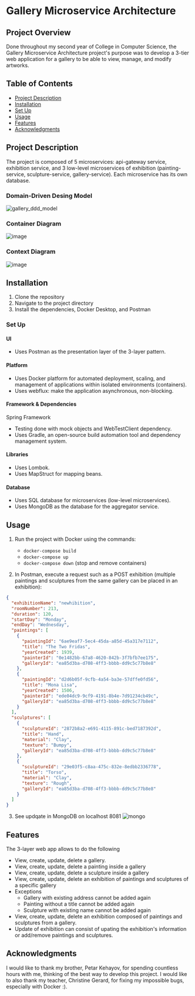 # Gallery Microservice Architecture

## Project Overview
Done throughout my second year of College in Computer Science, the Gallery Microservice Architecture project's purpose was to develop a 3-tier web application for a gallery to be able to view, manage, and modify artworks. 

## Table of Contents
- [Project Description](#project-description)
- [Installation](#installation)
- [Set Up](#set-up)
- [Usage](#usage)
- [Features](#features)
- [Acknowledgments](#acknowledgments)

<a name="project-description"></a>
## Project Description 
The project is composed of 5 microservices: api-gateway service, exhibition service, and 3 low-level microservices of exhibition
(painting-service, sculpture-service, gallery-service). Each microservice has its own database. 

### Domain-Driven Desing Model
![gallery_ddd_model](https://github.com/Mila5847/GalleryMicroserviceArchitecture/assets/46633364/97e183a8-46fb-458e-9168-1521f7bba117)

### Container Diagram
![image](https://github.com/Mila5847/GalleryMicroserviceArchitecture/assets/46633364/940c5a79-bacf-4965-a864-afbbe844bd44)

### Context Diagram
![image](https://github.com/Mila5847/GalleryMicroserviceArchitecture/assets/46633364/ce21727b-4916-4ede-9959-fe4c8d465459)

<a name="installation"></a>
## Installation 
1. Clone the repository
2. Navigate to the project directory
3. Install the dependencies, Docker Desktop, and Postman

<a name="set-up"></a>
### Set Up

#### UI
- Uses Postman as the presentation layer of the 3-layer pattern.

#### Platform
- Uses Docker platform for automated deployment, scaling, and management of applications within isolated environments (containers).
- Uses webflux: make the application asynchronous, non-blocking.

#### Framework & Dependencies
Spring Framework
- Testing done with mock objects and WebTestClient dependency.
- Uses Gradle, an open-source build automation tool and dependency management system.

#### Libraries
- Uses Lombok.
- Uses MapStruct for mapping beans.

#### Database
- Uses SQL database for microservices (low-level microservices).
- Uses MongoDB as the database for the aggregator service.

<a name="usage"></a>
## Usage 
1. Run the project with Docker using the commands:
   - `docker-compose build`
   - `docker-compose up`
   - `docker-compose down` (stop and remove containers)

2. In Postman, execute a request such as a POST exhibition (multiple paintings and sculptures from the same gallery can be placed in an exhibition):

```json
{
  "exhibitionName": "newhibition",
  "roomNumber": 213,
  "duration": 120,
  "startDay": "Monday",
  "endDay": "Wednesday",
  "paintings": [
    {
      "paintingId": "6ae9eaf7-5ec4-45da-a85d-45a317e7112",
      "title": "The Two Fridas",
      "yearCreated": 1939,
      "painterId": "0e1482bb-67a8-4620-842b-3f7bfb7ee175",
      "galleryId": "ea85d3ba-d708-4ff3-bbbb-dd9c5c77b8e8"
    },
    {
      "paintingId": "d2d6b05f-9cfb-4a54-ba3e-57dffe0fd56",
      "title": "Mona Lisa",
      "yearCreated": 1506,
      "painterId": "ede04dc9-9cf9-4191-8b4e-7d91234cb49c",
      "galleryId": "ea85d3ba-d708-4ff3-bbbb-dd9c5c77b8e8"
    }
  ],
  "sculptures": [
    {
      "sculptureId": "2872b8a2-e691-4115-891c-bed7187392d",
      "title": "Hand",
      "material": "Clay",
      "texture": "Bumpy",
      "galleryId": "ea85d3ba-d708-4ff3-bbbb-dd9c5c77b8e8"
    },
    {
      "sculptureId": "29e03f5-c8aa-475c-832e-8edbb2336778",
      "title": "Torso",
      "material": "Clay",
      "texture": "Rough",
      "galleryId": "ea85d3ba-d708-4ff3-bbbb-dd9c5c77b8e8"
    }
  ]
}
```
3. See updqate in MongoDB on localhost 8081
![mongo](https://github.com/Mila5847/GalleryMicroserviceArchitecture/assets/46633364/0006dc81-7db3-45f4-b76e-b1ed3c7facc5)

<a name="features"></a>
## Features 
The 3-layer web app allows to do the following 
- View, create, update, delete a gallery.
- View, create, update, delete a painting inside a gallery
- View, create, update, delete a sculpture inside a gallery
- View, create, update, delete an exhibition of paintings and sculptures of a specific gallery
- Exceptions
  - Gallery with existing address cannot be added again
  - Painting without a title cannot be added again
  - Sculpture with existing name cannot be added again
- View, create, update, delete an exhibition composed of paintings and sculptures from a gallery. 
- Update of exhibition can consist of upating the exhibition's information or add/remove paintings and sculptures.

<a name="acknowledgments"></a>
## Acknowledgments 
I would like to thank my brother, Petar Kehayov, for spending countless hours with me, thinking of the best way to develop this project.
I would like to also thank my teacher, Christine Gerard, for fixing my impossible bugs, especially with Docker :).
